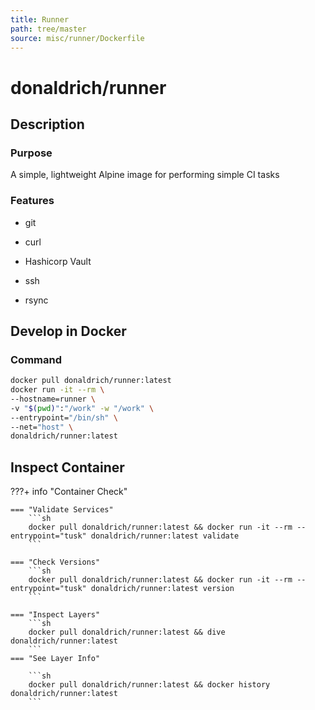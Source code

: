 ```yaml
---
title: Runner
path: tree/master
source: misc/runner/Dockerfile
---
```



# donaldrich/runner

## Description

### Purpose

A simple, lightweight Alpine image for performing simple CI tasks

### Features

* git

* curl

* Hashicorp Vault

* ssh

* rsync

## Develop in Docker

### Command

```sh
docker pull donaldrich/runner:latest
docker run -it --rm \
--hostname=runner \
-v "$(pwd)":"/work" -w "/work" \
--entrypoint="/bin/sh" \
--net="host" \
donaldrich/runner:latest
```

## Inspect Container

???+ info "Container Check"

    === "Validate Services"
        ```sh
        docker pull donaldrich/runner:latest && docker run -it --rm --entrypoint="tusk" donaldrich/runner:latest validate
        ```

    === "Check Versions"
        ```sh
        docker pull donaldrich/runner:latest && docker run -it --rm --entrypoint="tusk" donaldrich/runner:latest version
        ```

    === "Inspect Layers"
        ```sh
        docker pull donaldrich/runner:latest && dive donaldrich/runner:latest
        ```
    === "See Layer Info"

        ```sh
        docker pull donaldrich/runner:latest && docker history donaldrich/runner:latest
        ```
